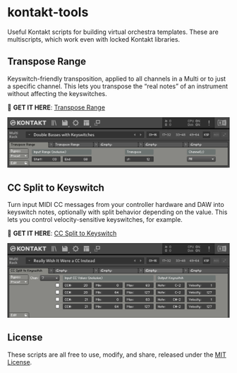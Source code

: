 # kontakt-tools

Useful Kontakt scripts for building virtual orchestra templates. These are multiscripts, which work
even with locked Kontakt libraries.

## Transpose Range

Keyswitch-friendly transposition, applied to all channels in a Multi or to just a specific channel.
This lets you transpose the “real notes” of an instrument without affecting the keyswitches.

🔗 **GET IT HERE**: [Transpose Range](transpose-range/README.md)

![Screenshot of Transpose Range](images/transpose_range.png)

## CC Split to Keyswitch

Turn input MIDI CC messages from your controller hardware and DAW into keyswitch notes, optionally
with split behavior depending on the value. This lets you control velocity-sensitive keyswitches,
for example.

🔗 **GET IT HERE**: [CC Split to Keyswitch](cc-split-to-keyswitch/README.md)

![Screenshot of CC Split to Keyswitch](images/cc_split.png)

## License

These scripts are all free to use, modify, and share, released under the [MIT License](LICENSE).
